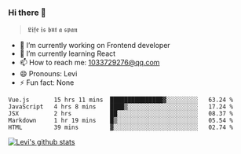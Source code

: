 ### Hi there 👋

> 𝕷𝖎𝖋𝖊 𝖎𝖘 𝖇𝖚𝖙 𝖆 𝖘𝖕𝖆𝖓

- 🔭 I’m currently working on Frontend developer
- 🌱 I’m currently learning React
- 📫 How to reach me: 1033729276@qq.com
- 😄 Pronouns: Levi
- ⚡ Fun fact: None


<!--START_SECTION:waka-->
```text
Vue.js       15 hrs 11 mins  ███████████████▓░░░░░░░░░   63.24 % 
JavaScript   4 hrs 8 mins    ████▒░░░░░░░░░░░░░░░░░░░░   17.24 % 
JSX          2 hrs           ██░░░░░░░░░░░░░░░░░░░░░░░   08.37 % 
Markdown     1 hr 19 mins    █▒░░░░░░░░░░░░░░░░░░░░░░░   05.54 % 
HTML         39 mins         ▓░░░░░░░░░░░░░░░░░░░░░░░░   02.74 % 
```
<!--END_SECTION:waka-->


[![Levi's github stats](https://github-readme-stats.vercel.app/api?username=chaossssss)](https://github.com/anuraghazra/github-readme-stats)